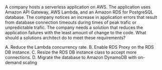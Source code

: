 A company hosts a serverless application on AWS. The application uses Amazon API Gateway, AWS Lambda, and an Amazon RDS for PostgreSQL database. The company notices an increase in application errors that result from database connection timeouts during times of peak trafic or unpredictable trafic. The company needs a solution that reduces the application failures with the least amount of change to the code. What should a solutions architect do to meet these requirements? 

A. Reduce the Lambda concurrency rate. 
B. Enable RDS Proxy on the RDS DB instance. 
C. Resize the RDS DB instance class to accept more connections. 
D. Migrate the database to Amazon DynamoDB with on-demand scaling
